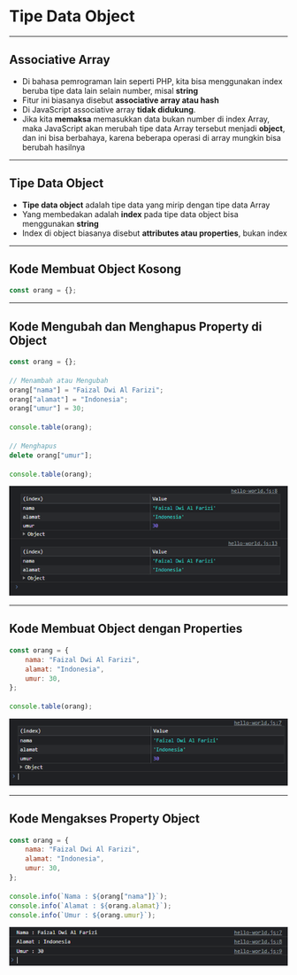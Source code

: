 # Tipe Data Object

---

## Associative Array

-   Di bahasa pemrograman lain seperti PHP, kita bisa menggunakan index beruba tipe data lain selain number, misal **string**
-   Fitur ini biasanya disebut **associative array atau hash**
-   Di JavaScript associative array **tidak didukung**.
-   Jika kita **memaksa** memasukkan data bukan number di index Array, maka JavaScript akan merubah tipe data Array tersebut menjadi **object**, dan ini bisa berbahaya, karena beberapa operasi di array mungkin bisa berubah hasilnya

---

## Tipe Data Object

-   **Tipe data object** adalah tipe data yang mirip dengan tipe data Array
-   Yang membedakan adalah **index** pada tipe data object bisa menggunakan **string**
-   Index di object biasanya disebut **attributes atau properties**, bukan index

---

## Kode Membuat Object Kosong

```js
const orang = {};
```

---

## Kode Mengubah dan Menghapus Property di Object

```js
const orang = {};

// Menambah atau Mengubah
orang["nama"] = "Faizal Dwi Al Farizi";
orang["alamat"] = "Indonesia";
orang["umur"] = 30;

console.table(orang);

// Menghapus
delete orang["umur"];

console.table(orang);
```

![1](../assets/img/15/1.PNG)

---

## Kode Membuat Object dengan Properties

```js
const orang = {
    nama: "Faizal Dwi Al Farizi",
    alamat: "Indonesia",
    umur: 30,
};

console.table(orang);
```

![2](../assets/img/15/2.PNG)

---

## Kode Mengakses Property Object

```js
const orang = {
    nama: "Faizal Dwi Al Farizi",
    alamat: "Indonesia",
    umur: 30,
};

console.info(`Nama : ${orang["nama"]}`);
console.info(`Alamat : ${orang.alamat}`);
console.info(`Umur : ${orang.umur}`);
```

![3](../assets/img/15/3.PNG)
